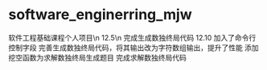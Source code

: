 # software_enginerring_mjw
软件工程基础课程个人项目\n
12.5\n
完成生成数独终局代码
12.10
加入了命令行控制字段
完善生成数独终局代码，将其输出改为字符数组输出，提升了性能
添加挖空函数为求解数独终局生成题目
完成求解数独终局代码

